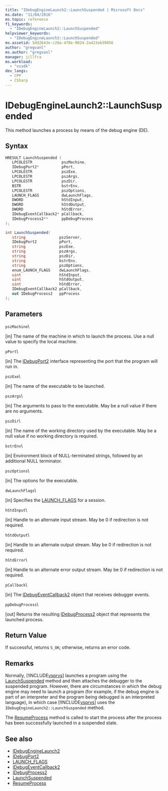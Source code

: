 ```yaml
---
title: "IDebugEngineLaunch2::LaunchSuspended | Microsoft Docs"
ms.date: "11/04/2016"
ms.topic: reference
f1_keywords:
  - "IDebugEngineLaunch2::LaunchSuspended"
helpviewer_keywords:
  - "IDebugEngineLaunch2::LaunchSuspended"
ms.assetid: 5dd2643e-c20a-470e-9024-2a423eb39856
author: "gregvanl"
ms.author: "gregvanl"
manager: jillfra
ms.workload:
  - "vssdk"
dev_langs:
  - CPP
  - CSharp
---
```

# IDebugEngineLaunch2::LaunchSuspended
This method launches a process by means of the debug engine (DE).

## Syntax

```cpp
HRESULT LaunchSuspended ( 
   LPCOLESTR             pszMachine,
   IDebugPort2*          pPort,
   LPCOLESTR             pszExe,
   LPCOLESTR             pszArgs,
   LPCOLESTR             pszDir,
   BSTR                  bstrEnv,
   LPCOLESTR             pszOptions,
   LAUNCH_FLAGS          dwLaunchFlags,
   DWORD                 hStdInput,
   DWORD                 hStdOutput,
   DWORD                 hStdError,
   IDebugEventCallback2* pCallback,
   IDebugProcess2**      ppDebugProcess
);
```

```csharp
int LaunchSuspended(
   string               pszServer,
   IDebugPort2          pPort,
   string               pszExe,
   string               pszArgs,
   string               pszDir,
   string               bstrEnv,
   string               pszOptions,
   enum_LAUNCH_FLAGS    dwLaunchFlags,
   uint                 hStdInput,
   uint                 hStdOutput,
   uint                 hStdError,
   IDebugEventCallback2 pCallback,
   out IDebugProcess2   ppProcess
);
```

## Parameters
 `pszMachine`\

 [in] The name of the machine in which to launch the process. Use a null value to specify the local machine.

 `pPort`\

 [in] The [IDebugPort2](../../../extensibility/debugger/reference/idebugport2.md) interface representing the port that the program will run in.

 `pszExe`\

 [in] The name of the executable to be launched.

 `pszArgs`\

 [in] The arguments to pass to the executable. May be a null value if there are no arguments.

 `pszDir`\

 [in] The name of the working directory used by the executable. May be a null value if no working directory is required.

 `bstrEnv`\

 [in] Environment block of NULL-terminated strings, followed by an additional NULL terminator.

 `pszOptions`\

 [in] The options for the executable.

 `dwLaunchFlags`\

 [in] Specifies the [LAUNCH_FLAGS](../../../extensibility/debugger/reference/launch-flags.md) for a session.

 `hStdInput`\

 [in] Handle to an alternate input stream. May be 0 if redirection is not required.

 `hStdOutput`\

 [in] Handle to an alternate output stream. May be 0 if redirection is not required.

 `hStdError`\

 [in] Handle to an alternate error output stream. May be 0 if redirection is not required.

 `pCallback`\

 [in] The [IDebugEventCallback2](../../../extensibility/debugger/reference/idebugeventcallback2.md) object that receives debugger events.

 `ppDebugProcess`\

 [out] Returns the resulting [IDebugProcess2](../../../extensibility/debugger/reference/idebugprocess2.md) object that represents the launched process.

## Return Value
 If successful, returns `S_OK`; otherwise, returns an error code.

## Remarks
 Normally, [!INCLUDE[vsprvs](../../../code-quality/includes/vsprvs_md.md)] launches a program using the [LaunchSuspended](../../../extensibility/debugger/reference/idebugportex2-launchsuspended.md) method and then attaches the debugger to the suspended program. However, there are circumstances in which the debug engine may need to launch a program (for example, if the debug engine is part of an interpreter and the program being debugged is an interpreted language), in which case [!INCLUDE[vsprvs](../../../code-quality/includes/vsprvs_md.md)] uses the `IDebugEngineLaunch2::LaunchSuspended` method.

 The [ResumeProcess](../../../extensibility/debugger/reference/idebugenginelaunch2-resumeprocess.md) method is called to start the process after the process has been successfully launched in a suspended state.

## See also
- [IDebugEngineLaunch2](../../../extensibility/debugger/reference/idebugenginelaunch2.md)
- [IDebugPort2](../../../extensibility/debugger/reference/idebugport2.md)
- [LAUNCH_FLAGS](../../../extensibility/debugger/reference/launch-flags.md)
- [IDebugEventCallback2](../../../extensibility/debugger/reference/idebugeventcallback2.md)
- [IDebugProcess2](../../../extensibility/debugger/reference/idebugprocess2.md)
- [LaunchSuspended](../../../extensibility/debugger/reference/idebugportex2-launchsuspended.md)
- [ResumeProcess](../../../extensibility/debugger/reference/idebugenginelaunch2-resumeprocess.md)
